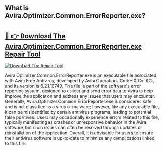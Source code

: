 ## What is Avira.Optimizer.Common.ErrorReporter.exe? 

# <h2><a href="https://exedetect.com/download.php?Avira.Optimizer.Common.ErrorReporter.exe">🔗 👉 Download The Avira.Optimizer.Common.ErrorReporter.exe Repair Tool</a></h2>

[![Download The Repair Tool](https://exedetect.com/download-button.jpg)](https://exedetect.com/download.php?Avira.Optimizer.Common.ErrorReporter.exe)

Avira.Optimizer.Common.ErrorReporter.exe is an executable file associated with Avira Free Antivirus, developed by Avira Operations GmbH & Co. KG., and its version is 6.2.1.10749. This file is part of the software's error reporting system, designed to collect and send error data to Avira to help improve the application and address any issues that users may encounter. Generally, Avira.Optimizer.Common.ErrorReporter.exe is considered safe and is not classified as a virus or malware; however, like any executable file, it can be misidentified by certain antivirus programs, leading to potential false positives. Users may occasionally experience errors related to this file, typically manifesting as crashes or unresponsive behavior in the Avira software, but such issues can often be resolved through updates or reinstallation of the application. Overall, it is advisable for users to ensure their antivirus software is up-to-date to minimize any complications linked to this file.